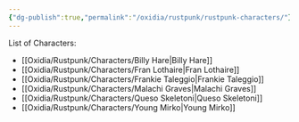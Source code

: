 ```yaml
---
{"dg-publish":true,"permalink":"/oxidia/rustpunk/rustpunk-characters/"}
---
```


List of Characters:
- [[Oxidia/Rustpunk/Characters/Billy Hare\|Billy Hare]]
- [[Oxidia/Rustpunk/Characters/Fran Lothaire\|Fran Lothaire]]
- [[Oxidia/Rustpunk/Characters/Frankie Taleggio\|Frankie Taleggio]]
- [[Oxidia/Rustpunk/Characters/Malachi Graves\|Malachi Graves]]
- [[Oxidia/Rustpunk/Characters/Queso Skeletoni\|Queso Skeletoni]]
- [[Oxidia/Rustpunk/Characters/Young Mirko\|Young Mirko]]





